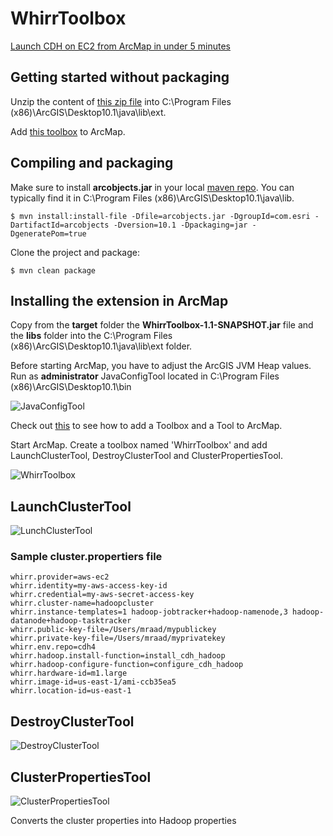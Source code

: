 WhirrToolbox
============

[Launch CDH on EC2 from ArcMap in under 5 minutes](http://thunderheadxpler.blogspot.com/2013/05/bigdata-launch-cdh-on-ec2-from-arcmap.html)

## Getting started without packaging

Unzip the content of [this zip file](https://dl.dropboxusercontent.com/u/2193160/WhirrToolbox-1.1-SNAPSHOT.zip) into C:\Program Files (x86)\ArcGIS\Desktop10.1\java\lib\ext.

Add [this toolbox](https://dl.dropboxusercontent.com/u/2193160/whirrtoolbox.tbx) to ArcMap.

## Compiling and packaging

Make sure to install **arcobjects.jar** in your local [maven repo](http://maven.apache.org/guides/introduction/introduction-to-repositories.html). You can typically find it in C:\Program Files (x86)\ArcGIS\Desktop10.1\java\lib.

    $ mvn install:install-file -Dfile=arcobjects.jar -DgroupId=com.esri -DartifactId=arcobjects -Dversion=10.1 -Dpackaging=jar -DgeneratePom=true

Clone the project and package:

    $ mvn clean package

## Installing the extension in ArcMap
Copy from the **target** folder the **WhirrToolbox-1.1-SNAPSHOT.jar** file and the **libs** folder into the C:\Program Files (x86)\ArcGIS\Desktop10.1\java\lib\ext folder.

Before starting ArcMap, you have to adjust the ArcGIS JVM Heap values. Run as **administrator** JavaConfigTool located in C:\Program Files (x86)\ArcGIS\Desktop10.1\bin

![JavaConfigTool](https://dl.dropboxusercontent.com/u/2193160/JavaConfigTool.png)

Check out [this](http://help.arcgis.com/en/arcgisdesktop/10.0/help/index.html#/A_quick_tour_of_managing_tools_and_toolboxes/003q00000001000000/) to see how to add a Toolbox and a Tool to ArcMap.

Start ArcMap. Create a toolbox named 'WhirrToolbox' and add LaunchClusterTool, DestroyClusterTool and ClusterPropertiesTool.

![WhirrToolbox](https://dl.dropboxusercontent.com/u/2193160/WhirrToolbox.png "Whirr Toolbox")

## LaunchClusterTool
![LunchClusterTool](https://dl.dropboxusercontent.com/u/2193160/LaunchClusterTool.png)

### Sample cluster.propertiers file
    whirr.provider=aws-ec2
    whirr.identity=my-aws-access-key-id
    whirr.credential=my-aws-secret-access-key
    whirr.cluster-name=hadoopcluster
    whirr.instance-templates=1 hadoop-jobtracker+hadoop-namenode,3 hadoop-datanode+hadoop-tasktracker
    whirr.public-key-file=/Users/mraad/mypublickey
    whirr.private-key-file=/Users/mraad/myprivatekey
    whirr.env.repo=cdh4
    whirr.hadoop.install-function=install_cdh_hadoop
    whirr.hadoop-configure-function=configure_cdh_hadoop
    whirr.hardware-id=m1.large
    whirr.image-id=us-east-1/ami-ccb35ea5
    whirr.location-id=us-east-1

## DestroyClusterTool
![DestroyClusterTool](https://dl.dropboxusercontent.com/u/2193160/DestroyClusterTool.png)

## ClusterPropertiesTool
![ClusterPropertiesTool](https://dl.dropboxusercontent.com/u/2193160/ClusterPropertiesTool.png)

Converts the cluster properties into Hadoop properties
